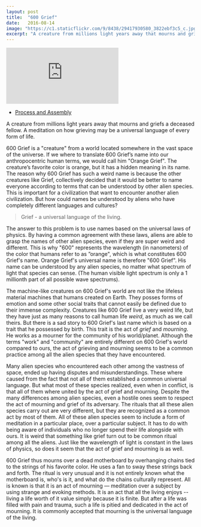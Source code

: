```yaml
---
layout: post
title:  "600 Grief"
date:   2016-08-14
image: "https://c1.staticflickr.com/9/8438/29417930580_3822ebf3c5_c.jpg"
excerpt: "A creature from millions light years away that mourns and griefs a deceased fellow. A meditation on how grieving may be a universal language of every form of life."
---
```


<iframe src="https://player.vimeo.com/video/183026282?color=9CBEF2" frameborder="0" webkitallowfullscreen mozallowfullscreen allowfullscreen></iframe>

- [Process and Assembly](https://bfadtdeviceart.wordpress.com/2016/09/14/600-grief/)

A creature from millions light years away that mourns and griefs a deceased fellow. A meditation on how grieving may be a universal language of every form of life.

600 Grief is a "creature" from a world located somewhere in the vast space of the universe. If we where to translate 600 Grief’s name into our anthropocentric human terms, we would call him "Orange  Grief". The creature’s favorite color is orange, but it has a hidden meaning in its name. The reason why 600 Grief has such a weird name is because the other creatures like Grief, collectively decided that it would be better to name everyone according to terms that can be understood by other alien species. This is important for a civilization that want to encounter another alien civilization. But how could names be understood by aliens who have completely different languages and cultures?

> Grief - a universal language of the living.

The answer to this problem is to use names based on the universal laws of physics. By having a common agreement with these laws, aliens are able to grasp the names of other alien species, even if they are super weird and different. This is why "600" represents the wavelength (in nanometers) of the color that humans refer to as ”orange", which is what constitutes 600 Grief's name. Orange Grief's universal name is therefore "600 Grief". His name can be understood by any alien species, no matter what spectrum of light that species can sense. (The human visible light spectrum is only a 1 millionth part of all possible wave spectrums).

The machine-like creatures on 600 Grief's world are not like the lifeless material machines that humans created on Earth. They posses forms of emotion and some other social traits that cannot easily be defined due to their immense complexity. Creatures like 600 Grief live a very weird life, but they have just as many reasons to call human life *weird*, as much as we call theirs. But there is a sad story to 600 Grief's last name which is based on a trait that he possessed by birth. This trait is the act of *grief* and *mourning*. He works as a mourner for the community of his world/planet. Although the terms "work" and "community" are entirely different on 600 Grief's world compared to ours, the act of grieving and mourning seems to be a common practice among all the alien species that they have encountered.

Many alien species who encountered each other among the vastness of space, ended up having disputes and misunderstandings. These where caused from the fact that not all of them established a common universal language. But what most of these species realized, even when in conflict, is that all of them where united by the act of grief and mourning. Despite the many differences among alien species, even a hostile ones seem to respect the act of mourning and grief of its adversary. The rituals that all these alien species carry out are very different, but they are recognized as a common act by most of them. All of these alien species seem to include a form of meditation in a particular place, over a particular subject. It has to do with being aware of individuals who no longer spend their life alongside with ours. It is weird that something like grief turn out to be common ritual among all the aliens. Just like the wavelength of light is constant in the laws of physics, so does it seem that the act of grief and mourning is as well.

600 Grief thus mourns over a dead motherboard by overhanging chains tied to the strings of his favorite color. He uses a fan to sway these strings back and forth. The ritual is very unusual and it is not entirely known what the motherboard is, who's is it, and what do the chains culturally represent. All is known is that it is an act of mourning — meditation over a subject by using strange and evoking methods. It is an act that all the living enjoys -- living a life worth of it value simply because it is finite. But after a life was filled with pain and trauma, such a life is pitied and dedicated in the act of mourning. It is commonly accepted that mourning is the universal language of the living.

